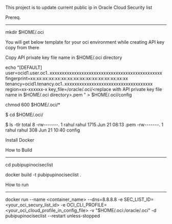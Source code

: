 This project is to update current public ip in Oracle Cloud Security list

Prereq.
******

mkdir $HOME/.oci

You will get below template for your oci environment while creating API key copy from there


Copy  API private key file name in $HOME/.oci directory


echo "[DEFAULT]
user=ocid1.user.oc1..xxxxxxxxxxxxxxxxxxxxxxxxxxxxxxxxxxxxxxxxxxxxxx
fingerprint=xx:xx:xx:xx:xx:xx:xx:xx:xx:xx:xx:xx:xx:xx:xx:xx
tenancy=ocid1.tenancy.oc1..xxxxxxxxxxxxxxxxxxxxxxxxxxxxxxxxxxxx
region=xx-xxxxxx-x
key_file=/oracle/.oci/<replace with API private key file name in $HOME/.oci directory>.pem
" > $HOME/.oci/config

chmod 600 $HOME/.oci/*

$ cd $HOME/.oci/

$ ls -tlr
total 8
-rw-------. 1 rahul rahul 1715 Jun 21 08:13 <API private key file>.pem
-rw-------. 1 rahul rahul  308 Jun 21 10:40 config

Install Docker


How to Build
************

cd pubipupinociseclist

docker build -t pubipupinociseclist .

How to run
***********

docker run --name <container_name> --dns=8.8.8.8 -e SEC_LIST_ID=<your_oci_secury_list_id> -e OCI_CLI_PROFILE=<your_oci_cloud_profile_in_config_file> -v "$HOME/.oci:/oracle/.oci"  -d pubipupinociseclist --restart unless-stopped
